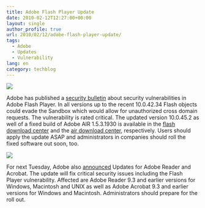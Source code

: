 ```yaml
---
title: Adobe Flash Player Update
date: 2010-02-12T12:27:00+00:00
layout: single
author_profile: true
url: 2010/02/12/adobe-flash-player-update/
tags:
  - Adobe
  - Updates
  - Vulnerability
lang: en
category: techblog
---
```

[![](http://1.bp.blogspot.com/_vaUVXcmC3OI/S3VBx3fmGbI/AAAAAAAAA4o/536UxSd1DLk/s320/logo-flashplayer.jpg)](http://1.bp.blogspot.com/_vaUVXcmC3OI/S3VBx3fmGbI/AAAAAAAAA4o/536UxSd1DLk/s1600-h/logo-flashplayer.jpg)

Adobe has published a [security bulletin](http://www.adobe.com/support/security/bulletins/apsb10-06.html "Security update available for Adobe Flash Player") about security vulnerabilities in Adobe Flash Player. In all versions up to the recent 10.0.42.34 Flash objects could evade the Sandbox which would allow for unauthorized cross domain requests. The vulnerability is rated critical. The updated version 10.0.45.2 as well of a fixed build of Adobe AIR 1.5.3.1930 is available in the [flash download center](http://get.adobe.com/flashplayer/ "Adobe Flash Player Download Center") and the [air download center](http://get.adobe.com/air/ "Adobe AIR Download Center"), respectively. Users should apply the update ASAP and administrators in companies should roll the fixed software out soon, too.

[![](http://4.bp.blogspot.com/_vaUVXcmC3OI/S3VB2c3PrjI/AAAAAAAAA4w/zZXBn9mca0o/s320/acrobat_logo.png)](http://4.bp.blogspot.com/_vaUVXcmC3OI/S3VB2c3PrjI/AAAAAAAAA4w/zZXBn9mca0o/s1600-h/acrobat_logo.png)

For next Tuesday, Adobe also [announced](http://www.adobe.com/support/security/bulletins/apsb10-07.html "Security Advisory for Adobe Reader and Acrobat") Updates for Adobe Reader and Acrobat. The update will fix critical security issues including the Flash Player vulnerability. Affected are Adobe Reader 9.3 and earlier versions for Windows, Macintosh and UNIX as well as Adobe Acrobat 9.3 and earlier versions for Windows and Macintosh. Administrators should prepare for the roll out.